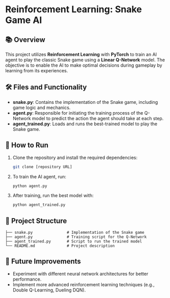 # Reinforcement Learning: Snake Game AI

## 📚 Overview

This project utilizes **Reinforcement Learning** with **PyTorch** to train an AI agent to play the classic Snake game using a **Linear Q-Network** model. The objective is to enable the AI to make optimal decisions during gameplay by learning from its experiences.

## 🛠 Files and Functionality

- **snake.py**: Contains the implementation of the Snake game, including game logic and mechanics.
- **agent.py**: Responsible for initiating the training process of the Q-Network model to predict the action the agent should take at each step.
- **agent_trained.py**: Loads and runs the best-trained model to play the Snake game.

## 🚀 How to Run

1. Clone the repository and install the required dependencies:
   ```bash
   git clone [repository URL]
   ```

2. To train the AI agent, run:
   ```bash
   python agent.py
   ```

3. After training, run the best model with:
   ```bash
   python agent_trained.py
   ```

## 📂 Project Structure

```
├── snake.py               # Implementation of the Snake game
├── agent.py               # Training script for the Q-Network
├── agent_trained.py       # Script to run the trained model
└── README.md              # Project description
```

## 📝 Future Improvements

- Experiment with different neural network architectures for better performance.
- Implement more advanced reinforcement learning techniques (e.g., Double Q-Learning, Dueling DQN).

```
